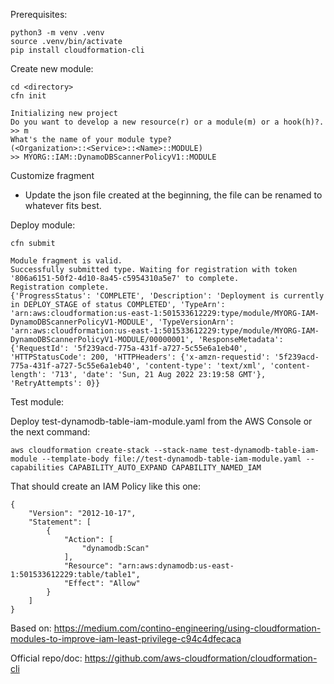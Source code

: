 
Prerequisites:

    python3 -m venv .venv
    source .venv/bin/activate
    pip install cloudformation-cli

Create new module:

    cd <directory>
    cfn init

    Initializing new project
    Do you want to develop a new resource(r) or a module(m) or a hook(h)?.
    >> m
    What's the name of your module type?
    (<Organization>::<Service>::<Name>::MODULE)
    >> MYORG::IAM::DynamoDBScannerPolicyV1::MODULE

Customize fragment

* Update the json file created at the beginning, the file can be renamed to whatever fits best.

Deploy module:

    cfn submit

    Module fragment is valid.
    Successfully submitted type. Waiting for registration with token '806a6151-50f2-4d10-8a45-c5954310a5e7' to complete.
    Registration complete.
    {'ProgressStatus': 'COMPLETE', 'Description': 'Deployment is currently in DEPLOY_STAGE of status COMPLETED', 'TypeArn': 'arn:aws:cloudformation:us-east-1:501533612229:type/module/MYORG-IAM-DynamoDBScannerPolicyV1-MODULE', 'TypeVersionArn': 'arn:aws:cloudformation:us-east-1:501533612229:type/module/MYORG-IAM-DynamoDBScannerPolicyV1-MODULE/00000001', 'ResponseMetadata': {'RequestId': '5f239acd-775a-431f-a727-5c55e6a1eb40', 'HTTPStatusCode': 200, 'HTTPHeaders': {'x-amzn-requestid': '5f239acd-775a-431f-a727-5c55e6a1eb40', 'content-type': 'text/xml', 'content-length': '713', 'date': 'Sun, 21 Aug 2022 23:19:58 GMT'}, 'RetryAttempts': 0}}

Test module:

Deploy test-dynamodb-table-iam-module.yaml from the AWS Console or the next command:

    aws cloudformation create-stack --stack-name test-dynamodb-table-iam-module --template-body file://test-dynamodb-table-iam-module.yaml --capabilities CAPABILITY_AUTO_EXPAND CAPABILITY_NAMED_IAM

That should create an IAM Policy like this one:

    {
        "Version": "2012-10-17",
        "Statement": [
            {
                "Action": [
                    "dynamodb:Scan"
                ],
                "Resource": "arn:aws:dynamodb:us-east-1:501533612229:table/table1",
                "Effect": "Allow"
            }
        ]
    }    

Based on:
https://medium.com/contino-engineering/using-cloudformation-modules-to-improve-iam-least-privilege-c94c4dfecaca

Official repo/doc: https://github.com/aws-cloudformation/cloudformation-cli
